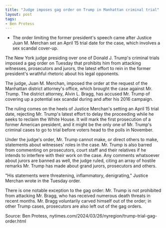 ```yaml
---
title: "Judge imposes gag order on Trump in Manhattan criminal trial"
layout: post
tags:
- Ben Protess
---
```


- The order limiting the former president's speech came after Justice Juan M. Merchan set an April 15 trial date for the case, which involves a sex scandal cover-up.

The New York judge presiding over one of Donald J. Trump's criminal trials imposed a gag order on Tuesday that prohibits him from attacking witnesses, prosecutors and jurors, the latest effort to rein in the former president's wrathful rhetoric about his legal opponents.

The judge, Juan M. Merchan, imposed the order at the request of the Manhattan district attorney's office, which brought the case against Mr. Trump. The district attorney, Alvin L. Bragg, has accused Mr. Trump of covering up a potential sex scandal during and after his 2016 campaign.

The ruling comes on the heels of Justice Merchan's setting an April 15 trial date, rejecting Mr. Trump's latest effort to delay the proceeding while he seeks to reclaim the White House. It will mark the first prosecution of a former American president, and it might be the only one of Mr. Trump's criminal cases to go to trial before voters head to the polls in November.

Under the judge's order, Mr. Trump cannot make, or direct others to make, statements about witnesses' roles in the case. Mr. Trump is also barred from commenting on prosecutors, court staff and their relatives if he intends to interfere with their work on the case. Any comments whatsoever about jurors are banned as well, the judge ruled, citing an array of hostile remarks Mr. Trump has made about grand jurors, prosecutors and others.

"His statements were threatening, inflammatory, denigrating," Justice Merchan wrote in the Tuesday order.

There is one notable exception to the gag order: Mr. Trump is not prohibited from attacking Mr. Bragg, who has received numerous death threats in recent months. Mr. Bragg voluntarily carved himself out of the order; in other Trump cases, prosecutors are also left out of the gag orders.

Source: Ben Protess, nytimes.com/2024/03/26/nyregion/trump-trial-gag-order.html

